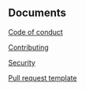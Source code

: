 ## Documents ##
[Code of conduct](https://zdania4.github.io/blocklist/docs/CODE_OF_CONDUCT.md)

[Contributing](https://zdania4.github.io/blocklist/docs/CONTRIBUTING.md)

[Security](https://zdania4.github.io/blocklist/docs/SECURITY.md)

[Pull request template](https://zdania4.github.io/blocklist/docs/pull_request_template.md)
